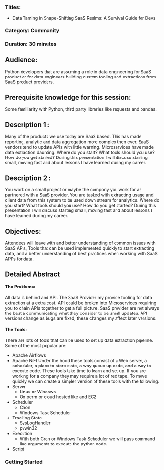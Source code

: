 ### Titles: 
- Data Taming in Shape-Shifting SaaS Realms: A Survival Guide for Devs

### Category: Community

### Duration: 30 minutes

## Audience:
Python developers that are assuming a role in data engineering for SaaS product or for data engineers building custom tooling and extractions from SaaS product providers.

## Prerequisite knowledge for this session:
Some familiarity with Python, third party libraries like requests and pandas.

## Description 1 :
Many of the products we use today are SaaS based. This has made reporting, analytic and data aggregation more complex then ever. SaaS vendors tend to update APIs with little warning. Microservices have made data extraction daunting. Where do you start? What tools should you use? How do you get started? During this presentation I will discuss starting small, moving fast and about lessons I have learned during my career.

## Description 2 :
You work on a small project or maybe the compony you work for as partnered with a SaaS provider. You are tasked with extracting usage and client data from this system to be used down stream for analytics.
Where do you start? What tools should you use? How do you get started?
During this presentation I will discuss starting small, moving fast and about lessons I have learned during my career.

## Objectives:
Attendees will leave with and better understanding of common issues with SaaS APIs, Tools that can be used implemented quickly to start extracting data, and a better understanding of best practices when working with SaaS API's for data.  
## Detailed Abstract
#### The Problems:
All data is behind and API. The SaaS Provider my provide tooling for data extraction at a extra cost. API could be broken into Microservices requiring you to chain APIs together to get a full picture. SaaS provider are not always the best a communicating what they consider to be small updates.  API versions change as bugs are fixed, these changes my affect later versions. 

#### The Tools:
There are lots of tools that can be used to set up data extraction pipeline. Some of the most popular are:
- Apache Airflows
- Apache NiFI
Under the hood these tools consist of a Web server, a scheduler, a place to store state, a way queue up code, and a way to execute code.
These tools take time to learn and set up. If you are working for a company they may require a lot of red tape.
To move quickly we can create a simpler version of these tools with the following.
- Server
	- Linux or Windows
	- On perm or cloud hosted like and EC2
- Scheduler
	- Chon
	- Windows Task Scheduler
- Tracking State
	- SysLogHandler
	- pywin32
- Execution
	- With both Cron or Windows Task Scheduler we will pass command line arguments to execute the python code.
- Script

### Getting Started



